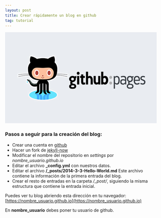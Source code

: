 ```yaml
---
layout: post
title: Crear rápidamente un blog en github
tag: tutorial
---
```


![github pages](/images/github-pages.jpg)

### Pasos a seguir para la creación del blog:
- Crear una cuenta en [github](https://github.com/)
- Hacer un fork de [jekyll-now](https://github.com/barryclark/jekyll-now)
- Modificar el nombre del repositorio en *settings* por *nombre_usuario.github.io*
- Editar el archivo **_config.yml** con nuestros datos.
- Editar el archivo **/_posts/2014-3-3-Hello-World.md** Este archivo contiene la información de la primera entrada del blog.
- Crear el resto de entradas en la carpeta */_post/*, siguiendo la misma estructura que contiene la entrada inicial.

Puedes ver tu blog abriendo esta dirección en tu navegador: [https://nombre_usuario.github.io](https://nombre_usuario.github.io)

En **nombre_usuario** debes poner tu usuario de github.
